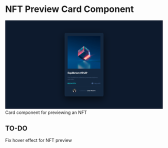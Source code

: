 # NFT Preview Card Component
<img src="./img/preview.png">
Card component for previewing an NFT

## TO-DO
Fix hover effect for NFT preview
